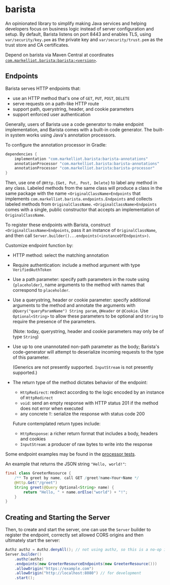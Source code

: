 # barista

An opinionated library to simplify making Java services and helping developers focus on business 
logic instead of server configuration and setup. By default, Barista listens on port 8443 and
enables TLS, using `var/security/key.pem` as the private key and `var/security/trust.pem` as the
trust store and CA certificates.

Depend on barista via Maven Central at coordinates 
[`com.markelliot.barista:barista:<version>`](https://search.maven.org/artifact/com.markelliot.barista/barista).

## Endpoints
Barista serves HTTP endpoints that:
 - use an HTTP method that's one of `GET`, `PUT`, `POST`, `DELETE`
 - serve requests on a path-like HTTP route
 - support path, querystring, header, and cookie parameters
 - support enforced user authentication

Generally, users of Barista use a code generator to make endpoint implementation, and Barista
comes with a built-in code generator. The built-in system works using Java's annotation processors.

To configure the annotation processor in Gradle:
```gradle
dependencies {
    implementation "com.markelliot.barista:barista-annotations"
    annotationProcessor "com.markelliot.barista:barista-annotations"
    annotationProcessor "com.markelliot.barista:barista-processor"
}
```

Then, use one of `@Http.{Get, Put, Post, Delete}` to label any method in any class. Labeled
methods from the same class will produce a class in the same package with the name
`<OriginalClassName>Endpoints` that implements `com.markelliot.barista.endpoints.Endpoints` and
collects labeled methods from `OriginalClassName`. `<OriginalClassName>Endpoints` comes with
a single, public constructor that accepts an implementation of `OriginalClassName`.

To register these endpoints with Barista, construct `<OriginalClassName>Endpoints`, pass it
an instance of `OriginalClassName`, and then call
`Server.builder()...endpoints(<instanceOfEndpoints>)`.

Customize endpoint function by:
 - HTTP method: select the matching annotation
 - Require authentication: include a method argument with type `VerifiedAuthToken`
 - Use a path parameter: specify path parameters in the route using `{placeholder}`, name arguments
   to the method with names that correspond to `placeholder`.
 - Use a querystring, header or cookie parameter: specify additional arguments to the method
   and annotate the arguments with `@Query("queryParamName") String param`, `@Header` or `@Cookie`.
   Use `Optional<String>` to allow these parameters to be optional and `String` to require the
   presence of the parameters.

   (Note: today, querystring, header and cookie parameters may only be of type `String`)
 - Use up to one unannotated non-path parameter as the body; Barista's code-generator will attempt
   to deserialize incoming requests to the type of this parameter.

   (Generics are not presently supported. `InputStream` is not presently supported.)
 - The return type of the method dictates behavior of the endpoint:
   - `HttpRedirect`: redirect according to the logic encoded by an instance of `HttpRedirect`
   - `void`: send an empty response with HTTP status 201 if the method does not error when executed
   - any concrete `T`: serialize the response with status code 200

   Future contemplated return types include:
   - `HttpResponse`: a richer return format that includes a body, headers and cookies
   - `InputStream`: a producer of raw bytes to write into the response

Some endpoint examples may be found in the
[processor tests](/barista-processor/src/test/java/com/markelliot/barista/processor/FooResource.java).

An example that returns the JSON string `"Hello, world!"`:
```java
final class GreeterResource {
    /** To greet by name, call GET /greet?name=Your+Name */
    @Http.Get("/greet")
    String greet(@Query Optional<String> name) {
        return "Hello, " + name.orElse("world") + "!";
    }
}
```

## Creating and Starting the Server

Then, to create and start the server, one can use the `Server` builder to register the endpoint,
correctly set allowed CORS origins and then ultimately start the server: 
```java
Authz authz = Authz.denyAll(); // not using authz, so this is a no-op implementation
Server.builder()
    .authz(authz)
    .endpoints(new GreeterResourceEndpoints(new GreeterResource()))
    .allowOrigin("https://example.com")
    .allowOrigin("http://localhost:8080") // for development
    .start();
```
